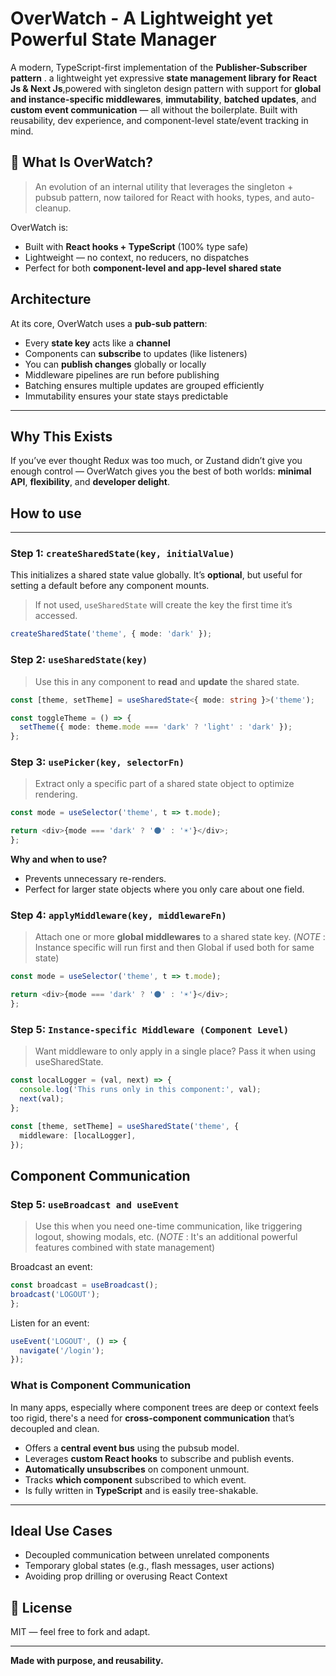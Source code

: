 # OverWatch - A Lightweight yet Powerful State Manager

A modern, TypeScript-first implementation of the **Publisher-Subscriber pattern** . a lightweight yet expressive **state management library for React Js & Next Js**,powered with singleton design pattern with support for **global and instance-specific middlewares**, **immutability**, **batched updates**, and **custom event communication** — all without the boilerplate. 
Built with reusability, dev experience, and component-level state/event tracking in mind.

## 🚀 What Is OverWatch?

> An evolution of an internal utility that leverages the singleton + pubsub pattern, now tailored for React with hooks, types, and auto-cleanup.

OverWatch is:

- Built with **React hooks + TypeScript** (100% type safe)
- Lightweight — no context, no reducers, no dispatches
- Perfect for both **component-level and app-level shared state**

## Architecture

At its core, OverWatch uses a **pub-sub pattern**:

- Every **state key** acts like a **channel**
- Components can **subscribe** to updates (like listeners)
- You can **publish changes** globally or locally
- Middleware pipelines are run before publishing
- Batching ensures multiple updates are grouped efficiently
- Immutability ensures your state stays predictable

---

## Why This Exists 
If you’ve ever thought Redux was too much, or Zustand didn’t give you enough control — OverWatch gives you the best of both worlds: **minimal API**, **flexibility**, and **developer delight**.

## How to use

---

### Step 1: `createSharedState(key, initialValue)`

This initializes a shared state value globally. It’s **optional**, but useful for setting a default before any component mounts.

> If not used, `useSharedState` will create the key the first time it’s accessed.

```ts
createSharedState('theme', { mode: 'dark' });
```

### Step 2: `useSharedState(key)`

> Use this in any component to **read** and **update** the shared state.

```ts
const [theme, setTheme] = useSharedState<{ mode: string }>('theme');

const toggleTheme = () => {
  setTheme({ mode: theme.mode === 'dark' ? 'light' : 'dark' });
};
```
### Step 3: `usePicker(key, selectorFn)`

> Extract only a specific part of a shared state object to optimize rendering.

```ts
const mode = useSelector('theme', t => t.mode);

return <div>{mode === 'dark' ? '🌑' : '☀️'}</div>;
};
```
**Why and when to use?**

- Prevents unnecessary re-renders.
- Perfect for larger state objects where you only care about one field.

### Step 4: `applyMiddleware(key, middlewareFn)`

> Attach one or more **global middlewares** to a shared state key. (*NOTE* : Instance specific will run first and then Global if used both for same state)

```ts
const mode = useSelector('theme', t => t.mode);

return <div>{mode === 'dark' ? '🌑' : '☀️'}</div>;
};
```
### Step 5: `Instance-specific Middleware (Component Level)`

> Want middleware to only apply in a single place? Pass it when using useSharedState.

```ts
const localLogger = (val, next) => {
  console.log('This runs only in this component:', val);
  next(val);
};

const [theme, setTheme] = useSharedState('theme', {
  middleware: [localLogger],
});
```
## Component Communication

### Step 5: `useBroadcast and useEvent`

> Use this when you need one-time communication, like triggering logout, showing modals, etc. (*NOTE* : It's an additional powerful features combined with state management)

Broadcast an event:
```ts
const broadcast = useBroadcast();
broadcast('LOGOUT');
};
```
Listen for an event:
```ts
useEvent('LOGOUT', () => {
  navigate('/login');
});
```

### What is Component Communication

In many apps, especially where component trees are deep or context feels too rigid, there's a need for **cross-component communication** that’s decoupled and clean.
- Offers a **central event bus** using the pubsub model.
- Leverages **custom React hooks** to subscribe and publish events.
- **Automatically unsubscribes** on component unmount.
- Tracks **which component** subscribed to which event.
- Is fully written in **TypeScript** and is easily tree-shakable.

---
## Ideal Use Cases

- Decoupled communication between unrelated components
- Temporary global states (e.g., flash messages, user actions)
- Avoiding prop drilling or overusing React Context

## 📜 License

MIT — feel free to fork and adapt.

---

**Made with purpose, and reusability.**

